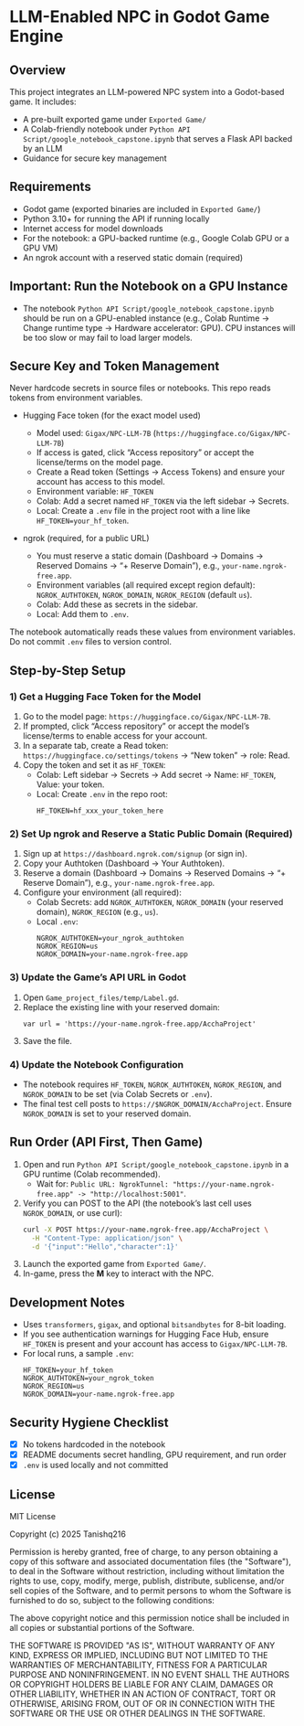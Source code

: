 # LLM-Enabled NPC in Godot Game Engine

## Overview
This project integrates an LLM-powered NPC system into a Godot-based game. It includes:
- A pre-built exported game under `Exported Game/`
- A Colab-friendly notebook under `Python API Script/google_notebook_capstone.ipynb` that serves a Flask API backed by an LLM
- Guidance for secure key management

## Requirements
- Godot game (exported binaries are included in `Exported Game/`)
- Python 3.10+ for running the API if running locally
- Internet access for model downloads
- For the notebook: a GPU-backed runtime (e.g., Google Colab GPU or a GPU VM)
- An ngrok account with a reserved static domain (required)

## Important: Run the Notebook on a GPU Instance
- The notebook `Python API Script/google_notebook_capstone.ipynb` should be run on a GPU-enabled instance (e.g., Colab Runtime → Change runtime type → Hardware accelerator: GPU). CPU instances will be too slow or may fail to load larger models.

## Secure Key and Token Management
Never hardcode secrets in source files or notebooks. This repo reads tokens from environment variables.

- Hugging Face token (for the exact model used)
  - Model used: `Gigax/NPC-LLM-7B` (`https://huggingface.co/Gigax/NPC-LLM-7B`)
  - If access is gated, click “Access repository” or accept the license/terms on the model page.
  - Create a Read token (Settings → Access Tokens) and ensure your account has access to this model.
  - Environment variable: `HF_TOKEN`
  - Colab: Add a secret named `HF_TOKEN` via the left sidebar → Secrets.
  - Local: Create a `.env` file in the project root with a line like `HF_TOKEN=your_hf_token`.

- ngrok (required, for a public URL)
  - You must reserve a static domain (Dashboard → Domains → Reserved Domains → “+ Reserve Domain”), e.g., `your-name.ngrok-free.app`.
  - Environment variables (all required except region default): `NGROK_AUTHTOKEN`, `NGROK_DOMAIN`, `NGROK_REGION` (default `us`).
  - Colab: Add these as secrets in the sidebar.
  - Local: Add them to `.env`.

The notebook automatically reads these values from environment variables. Do not commit `.env` files to version control.

## Step-by-Step Setup

### 1) Get a Hugging Face Token for the Model
1. Go to the model page: `https://huggingface.co/Gigax/NPC-LLM-7B`.
2. If prompted, click “Access repository” or accept the model’s license/terms to enable access for your account.
3. In a separate tab, create a Read token: `https://huggingface.co/settings/tokens` → “New token” → role: Read.
4. Copy the token and set it as `HF_TOKEN`:
   - Colab: Left sidebar → Secrets → Add secret → Name: `HF_TOKEN`, Value: your token.
   - Local: Create `.env` in the repo root:
     ```env
     HF_TOKEN=hf_xxx_your_token_here
     ```

### 2) Set Up ngrok and Reserve a Static Public Domain (Required)
1. Sign up at `https://dashboard.ngrok.com/signup` (or sign in).
2. Copy your Authtoken (Dashboard → Your Authtoken).
3. Reserve a domain (Dashboard → Domains → Reserved Domains → “+ Reserve Domain”), e.g., `your-name.ngrok-free.app`.
4. Configure your environment (all required):
   - Colab Secrets: add `NGROK_AUTHTOKEN`, `NGROK_DOMAIN` (your reserved domain), `NGROK_REGION` (e.g., `us`).
   - Local `.env`:
     ```env
     NGROK_AUTHTOKEN=your_ngrok_authtoken
     NGROK_REGION=us
     NGROK_DOMAIN=your-name.ngrok-free.app
     ```

### 3) Update the Game’s API URL in Godot
1. Open `Game_project_files/temp/Label.gd`.
2. Replace the existing line with your reserved domain:
   ```gdscript
   var url = 'https://your-name.ngrok-free.app/AcchaProject'
   ```
3. Save the file.

### 4) Update the Notebook Configuration
- The notebook requires `HF_TOKEN`, `NGROK_AUTHTOKEN`, `NGROK_REGION`, and `NGROK_DOMAIN` to be set (via Colab Secrets or `.env`).
- The final test cell posts to `https://$NGROK_DOMAIN/AcchaProject`. Ensure `NGROK_DOMAIN` is set to your reserved domain.

## Run Order (API First, Then Game)
1. Open and run `Python API Script/google_notebook_capstone.ipynb` in a GPU runtime (Colab recommended).
   - Wait for: `Public URL: NgrokTunnel: "https://your-name.ngrok-free.app" -> "http://localhost:5001"`.
2. Verify you can POST to the API (the notebook’s last cell uses `NGROK_DOMAIN`, or use curl):
   ```bash
   curl -X POST https://your-name.ngrok-free.app/AcchaProject \
     -H "Content-Type: application/json" \
     -d '{"input":"Hello","character":1}'
   ```
3. Launch the exported game from `Exported Game/`.
4. In-game, press the **M** key to interact with the NPC.

## Development Notes
- Uses `transformers`, `gigax`, and optional `bitsandbytes` for 8-bit loading.
- If you see authentication warnings for Hugging Face Hub, ensure `HF_TOKEN` is present and your account has access to `Gigax/NPC-LLM-7B`.
- For local runs, a sample `.env`:
  ```env
  HF_TOKEN=your_hf_token
  NGROK_AUTHTOKEN=your_ngrok_token
  NGROK_REGION=us
  NGROK_DOMAIN=your-name.ngrok-free.app
  ```

## Security Hygiene Checklist
- [x] No tokens hardcoded in the notebook
- [x] README documents secret handling, GPU requirement, and run order
- [x] `.env` is used locally and not committed

## License
MIT License

Copyright (c) 2025 Tanishq216

Permission is hereby granted, free of charge, to any person obtaining a copy
of this software and associated documentation files (the "Software"), to deal
in the Software without restriction, including without limitation the rights
to use, copy, modify, merge, publish, distribute, sublicense, and/or sell
copies of the Software, and to permit persons to whom the Software is
furnished to do so, subject to the following conditions:

The above copyright notice and this permission notice shall be included in all
copies or substantial portions of the Software.

THE SOFTWARE IS PROVIDED "AS IS", WITHOUT WARRANTY OF ANY KIND, EXPRESS OR
IMPLIED, INCLUDING BUT NOT LIMITED TO THE WARRANTIES OF MERCHANTABILITY,
FITNESS FOR A PARTICULAR PURPOSE AND NONINFRINGEMENT. IN NO EVENT SHALL THE
AUTHORS OR COPYRIGHT HOLDERS BE LIABLE FOR ANY CLAIM, DAMAGES OR OTHER
LIABILITY, WHETHER IN AN ACTION OF CONTRACT, TORT OR OTHERWISE, ARISING FROM,
OUT OF OR IN CONNECTION WITH THE SOFTWARE OR THE USE OR OTHER DEALINGS IN THE
SOFTWARE.
